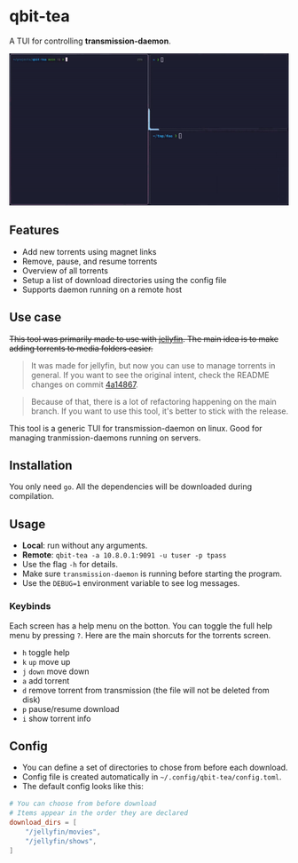# qbit-tea

A TUI for controlling **transmission-daemon**.

![preview](screenshots/qbitea-preview.gif)

## Features

- Add new torrents using magnet links
- Remove, pause, and resume torrents
- Overview of all torrents
- Setup a list of download directories using the config file
- Supports daemon running on a remote host

## Use case

~~This tool was primarily made to use with [jellyfin](https://github.com/jellyfin/jellyfin). The main idea is to make adding torrents to media folders easier.~~

> It was made for jellyfin, but now you can use to manage torrents in general.
> If you want to see the original intent, check the README changes on commit [4a14867](https://github.com/luiz734/qbit-tea/commit/4a148673e400f046983dab7611212929090181e8).

> Because of that, there is a lot of refactoring happening on the main branch. If you want to use this tool, it's better to stick with the release.

This tool is a generic TUI for transmission-daemon on linux. Good for managing tranmission-daemons running on servers.

## Installation

You only need `go`. All the dependencies will be downloaded during compilation.

## Usage

- **Local**: run without any arguments.
- **Remote**: `qbit-tea -a 10.8.0.1:9091 -u tuser -p tpass`
- Use the flag `-h` for details.
- Make sure `transmission-daemon` is running before starting the program.
- Use the `DEBUG=1` environment variable to see log messages.

### Keybinds

Each screen has a help menu on the botton. You can toggle the full help menu by pressing `?`.
Here are the main shorcuts for the torrents screen.

- `h` toggle help
- `k` `up` move up
- `j` `down` move down
- `a` add torrent
- `d` remove torrent from transmission (the file will not be deleted from disk)
- `p` pause/resume download
- `i` show torrent info

## Config

- You can define a set of directories to chose from before each download.
- Config file is created automatically in `~/.config/qbit-tea/config.toml`.
- The default config looks like this:

```toml
# You can choose from before download
# Items appear in the order they are declared
download_dirs = [
    "/jellyfin/movies",
    "/jellyfin/shows",
]
```
